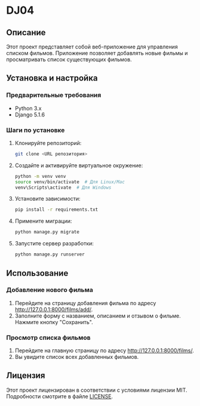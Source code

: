 # DJ04
 
## Описание
Этот проект представляет собой веб-приложение для управления списком фильмов. Приложение позволяет добавлять новые фильмы и просматривать список существующих фильмов.

## Установка и настройка

### Предварительные требования
- Python 3.x
- Django 5.1.6

### Шаги по установке

1. Клонируйте репозиторий:
   ```bash
   git clone <URL репозитория>

2. Создайте и активируйте виртуальное окружение:
    ```sh
    python -m venv venv
    source venv/bin/activate  # Для Linux/Mac
    venv\Scripts\activate  # Для Windows
    ```

3. Установите зависимости:
    ```sh
    pip install -r requirements.txt
    ```

4. Примените миграции:
    ```sh
    python manage.py migrate
    ```

5. Запустите сервер разработки:
    ```sh
    python manage.py runserver
    ```

## Использование

### Добавление нового фильма
1. Перейдите на страницу добавления фильма по адресу http://127.0.0.1:8000/films/add/.
2. Заполните форму с названием, описанием и отзывом о фильме.
Нажмите кнопку "Сохранить".

### Просмотр списка фильмов
1. Перейдите на главную страницу по адресу http://127.0.0.1:8000/films/.
2. Вы увидите список всех добавленных фильмов.

## Лицензия

Этот проект лицензирован в соответствии с условиями лицензии MIT. Подробности смотрите в файле [LICENSE](LICENSE).